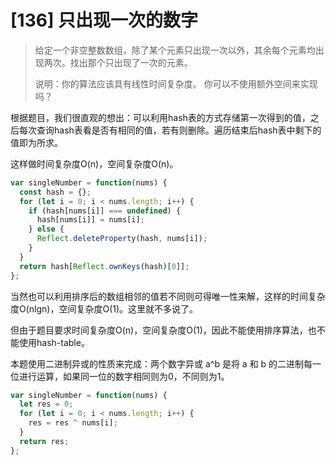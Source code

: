 # [136] 只出现一次的数字

>给定一个非空整数数组，除了某个元素只出现一次以外，其余每个元素均出现两次。找出那个只出现了一次的元素。
>
>说明：你的算法应该具有线性时间复杂度。 你可以不使用额外空间来实现吗？

根据题目，我们很直观的想出：可以利用hash表的方式存储第一次得到的值，之后每次查询hash表看是否有相同的值，若有则删除。遍历结束后hash表中剩下的值即为所求。

这样做时间复杂度O(n)，空间复杂度O(n)。

```js
var singleNumber = function(nums) {
  const hash = {};
  for (let i = 0; i < nums.length; i++) {
    if (hash[nums[i]] === undefined) {
      hash[nums[i]] = nums[i];
    } else {
      Reflect.deleteProperty(hash, nums[i]);
    }
  }
  return hash[Reflect.ownKeys(hash)[0]];
};
```

当然也可以利用排序后的数组相邻的值若不同则可得唯一性来解，这样的时间复杂度O(nlgn)，空间复杂度O(1)。这里就不多说了。

但由于题目要求时间复杂度O(n)，空间复杂度O(1)，因此不能使用排序算法，也不能使用hash-table。

本题使用二进制异或的性质来完成：两个数字异或 a^b 是将 a 和 b 的二进制每一位进行运算，如果同一位的数字相同则为0，不同则为1。

```js
var singleNumber = function(nums) {
  let res = 0;
  for (let i = 0; i < nums.length; i++) {
    res = res ^ nums[i];
  }
  return res;
};
```
